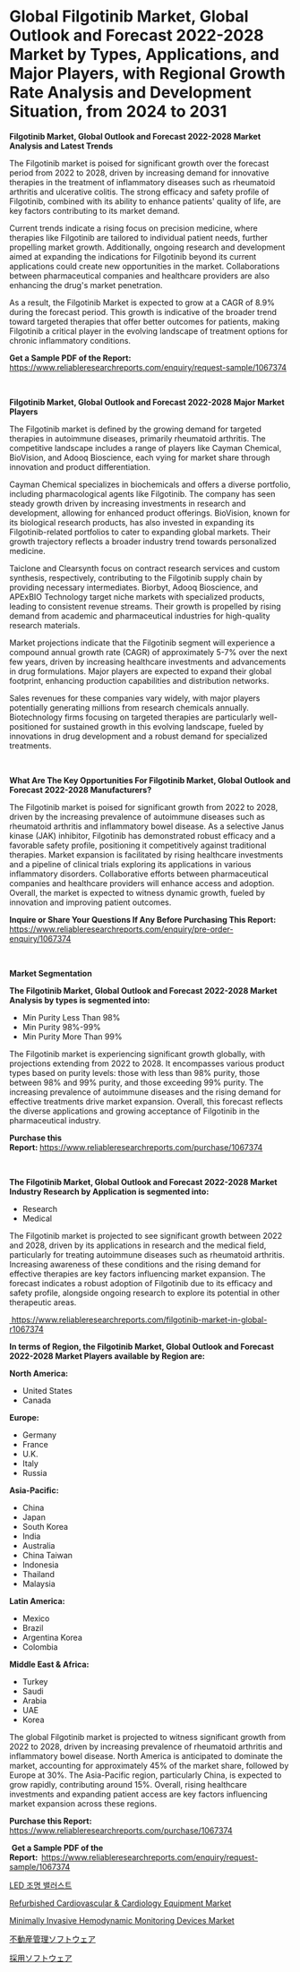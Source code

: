 <p><h1>Global Filgotinib Market, Global Outlook and Forecast 2022-2028 Market by Types, Applications, and Major Players, with Regional Growth Rate Analysis and Development Situation, from 2024 to 2031</h1></p><p><strong>Filgotinib Market, Global Outlook and Forecast 2022-2028 Market Analysis and Latest Trends</strong></p>
<p><p>The Filgotinib market is poised for significant growth over the forecast period from 2022 to 2028, driven by increasing demand for innovative therapies in the treatment of inflammatory diseases such as rheumatoid arthritis and ulcerative colitis. The strong efficacy and safety profile of Filgotinib, combined with its ability to enhance patients' quality of life, are key factors contributing to its market demand.</p><p>Current trends indicate a rising focus on precision medicine, where therapies like Filgotinib are tailored to individual patient needs, further propelling market growth. Additionally, ongoing research and development aimed at expanding the indications for Filgotinib beyond its current applications could create new opportunities in the market. Collaborations between pharmaceutical companies and healthcare providers are also enhancing the drug's market penetration.</p><p>As a result, the Filgotinib Market is expected to grow at a CAGR of 8.9% during the forecast period. This growth is indicative of the broader trend toward targeted therapies that offer better outcomes for patients, making Filgotinib a critical player in the evolving landscape of treatment options for chronic inflammatory conditions.</p></p>
<p><strong>Get a Sample PDF of the Report:&nbsp;</strong> <a href="https://www.reliableresearchreports.com/enquiry/request-sample/1067374">https://www.reliableresearchreports.com/enquiry/request-sample/1067374</a></p>
<p>&nbsp;</p>
<p><strong>Filgotinib Market, Global Outlook and Forecast 2022-2028 Major Market Players</strong></p>
<p><p>The Filgotinib market is defined by the growing demand for targeted therapies in autoimmune diseases, primarily rheumatoid arthritis. The competitive landscape includes a range of players like Cayman Chemical, BioVision, and Adooq Bioscience, each vying for market share through innovation and product differentiation.</p><p>Cayman Chemical specializes in biochemicals and offers a diverse portfolio, including pharmacological agents like Filgotinib. The company has seen steady growth driven by increasing investments in research and development, allowing for enhanced product offerings. BioVision, known for its biological research products, has also invested in expanding its Filgotinib-related portfolios to cater to expanding global markets. Their growth trajectory reflects a broader industry trend towards personalized medicine.</p><p>Taiclone and Clearsynth focus on contract research services and custom synthesis, respectively, contributing to the Filgotinib supply chain by providing necessary intermediates. Biorbyt, Adooq Bioscience, and APExBIO Technology target niche markets with specialized products, leading to consistent revenue streams. Their growth is propelled by rising demand from academic and pharmaceutical industries for high-quality research materials.</p><p>Market projections indicate that the Filgotinib segment will experience a compound annual growth rate (CAGR) of approximately 5-7% over the next few years, driven by increasing healthcare investments and advancements in drug formulations. Major players are expected to expand their global footprint, enhancing production capabilities and distribution networks.</p><p>Sales revenues for these companies vary widely, with major players potentially generating millions from research chemicals annually. Biotechnology firms focusing on targeted therapies are particularly well-positioned for sustained growth in this evolving landscape, fueled by innovations in drug development and a robust demand for specialized treatments.</p></p>
<p>&nbsp;</p>
<p><strong>What Are The Key Opportunities For Filgotinib Market, Global Outlook and Forecast 2022-2028 Manufacturers?</strong></p>
<p><p>The Filgotinib market is poised for significant growth from 2022 to 2028, driven by the increasing prevalence of autoimmune diseases such as rheumatoid arthritis and inflammatory bowel disease. As a selective Janus kinase (JAK) inhibitor, Filgotinib has demonstrated robust efficacy and a favorable safety profile, positioning it competitively against traditional therapies. Market expansion is facilitated by rising healthcare investments and a pipeline of clinical trials exploring its applications in various inflammatory disorders. Collaborative efforts between pharmaceutical companies and healthcare providers will enhance access and adoption. Overall, the market is expected to witness dynamic growth, fueled by innovation and improving patient outcomes.</p></p>
<p><strong>Inquire or Share Your Questions If Any Before Purchasing This Report:</strong> <a href="https://www.reliableresearchreports.com/enquiry/pre-order-enquiry/1067374">https://www.reliableresearchreports.com/enquiry/pre-order-enquiry/1067374</a></p>
<p>&nbsp;</p>
<p><strong>Market Segmentation</strong></p>
<p><strong>The Filgotinib Market, Global Outlook and Forecast 2022-2028 Market Analysis by types is segmented into:</strong></p>
<p><ul><li>Min Purity Less Than 98%</li><li>Min Purity 98%-99%</li><li>Min Purity More Than 99%</li></ul></p>
<p><p>The Filgotinib market is experiencing significant growth globally, with projections extending from 2022 to 2028. It encompasses various product types based on purity levels: those with less than 98% purity, those between 98% and 99% purity, and those exceeding 99% purity. The increasing prevalence of autoimmune diseases and the rising demand for effective treatments drive market expansion. Overall, this forecast reflects the diverse applications and growing acceptance of Filgotinib in the pharmaceutical industry.</p></p>
<p><strong>Purchase this Report:&nbsp;</strong><a href="https://www.reliableresearchreports.com/purchase/1067374">https://www.reliableresearchreports.com/purchase/1067374</a></p>
<p>&nbsp;</p>
<p><strong>The Filgotinib Market, Global Outlook and Forecast 2022-2028 Market Industry Research by Application is segmented into:</strong></p>
<p><ul><li>Research</li><li>Medical</li></ul></p>
<p><p>The Filgotinib market is projected to see significant growth between 2022 and 2028, driven by its applications in research and the medical field, particularly for treating autoimmune diseases such as rheumatoid arthritis. Increasing awareness of these conditions and the rising demand for effective therapies are key factors influencing market expansion. The forecast indicates a robust adoption of Filgotinib due to its efficacy and safety profile, alongside ongoing research to explore its potential in other therapeutic areas.</p></p>
<p><a href="https://www.reliableresearchreports.com/filgotinib-market-in-global-r1067374">&nbsp;https://www.reliableresearchreports.com/filgotinib-market-in-global-r1067374</a></p>
<p><strong>In terms of Region, the Filgotinib Market, Global Outlook and Forecast 2022-2028 Market Players available by Region are:</strong></p>
<p>
    <p> <strong> North America: </strong>
        <ul>
            <li>United States</li>
            <li>Canada</li>
        </ul>
        </p> 
    <p> <strong> Europe: </strong>
        <ul>
            <li>Germany</li>
            <li>France</li>
            <li>U.K.</li>
            <li>Italy</li>
            <li>Russia</li>
        </ul>
        </p> 
    <p> <strong> Asia-Pacific: </strong>
        <ul>
            <li>China</li>
            <li>Japan</li>
            <li>South Korea</li>
            <li>India</li>
            <li>Australia</li>
            <li>China Taiwan</li>
            <li>Indonesia</li>
            <li>Thailand</li>
            <li>Malaysia</li>
        </ul>
        </p> 
    <p> <strong> Latin America: </strong>
        <ul>
            <li>Mexico</li>
            <li>Brazil</li>
            <li>Argentina Korea</li>
            <li>Colombia</li>
        </ul>
        </p> 
    <p> <strong> Middle East & Africa: </strong>
        <ul>
            <li>Turkey</li>
            <li>Saudi</li>
            <li>Arabia</li>
            <li>UAE</li>
            <li>Korea</li>
        </ul>
    </p>
    </p>
<p><p>The global Filgotinib market is projected to witness significant growth from 2022 to 2028, driven by increasing prevalence of rheumatoid arthritis and inflammatory bowel disease. North America is anticipated to dominate the market, accounting for approximately 45% of the market share, followed by Europe at 30%. The Asia-Pacific region, particularly China, is expected to grow rapidly, contributing around 15%. Overall, rising healthcare investments and expanding patient access are key factors influencing market expansion across these regions.</p></p>
<p><strong>Purchase this Report: </strong><a href="https://www.reliableresearchreports.com/purchase/1067374">https://www.reliableresearchreports.com/purchase/1067374</a></p>
<p>&nbsp;<strong>Get a Sample PDF of the Report:&nbsp;&nbsp;</strong><a href="https://www.reliableresearchreports.com/enquiry/request-sample/1067374">https://www.reliableresearchreports.com/enquiry/request-sample/1067374</a></p>
<p><strong></strong></p>
<p><p><a href="https://medium.com/@greggibson7876/%EA%B8%80%EB%A1%9C%EB%B2%8C-led-%EC%A1%B0%EB%AA%85-%EC%95%88%EC%A0%95%EA%B8%B0-%EC%8B%9C%EC%9E%A5-%EA%B8%B0%ED%9A%8C-%EB%B0%8F-2024%EB%85%84%EB%B6%80%ED%84%B0-2031%EB%85%84%EA%B9%8C%EC%A7%80%EC%9D%98-%EC%A0%84%EB%A7%9D-1efb3c817f50">LED 조명 밸러스트</a></p><p><a href="https://issuu.com/reportprime-2/docs/refurbished-cardiovascular-cardiolo_0f4810543e37fa">Refurbished Cardiovascular & Cardiology Equipment Market</a></p><p><a href="https://issuu.com/reportprime-2/docs/minimally-invasive-hemodynamic-moni_1479498392006a">Minimally Invasive Hemodynamic Monitoring Devices Market</a></p><p><a href="https://medium.com/@drfg4t/%E4%B8%8D%E5%8B%95%E7%94%A3%E3%83%97%E3%83%AD%E3%83%91%E3%83%86%E3%82%A3%E7%AE%A1%E7%90%86%E3%82%BD%E3%83%95%E3%83%88%E3%82%A6%E3%82%A7%E3%82%A2%E5%B8%82%E5%A0%B4%E3%81%AE%E6%8C%87%E6%A8%99-%E5%B8%82%E5%A0%B4%E8%A6%8F%E6%A8%A1-%E5%9C%B0%E5%9F%9F%E5%88%A5%E5%88%86%E5%B8%83-%E5%B8%82%E5%A0%B4%E3%83%97%E3%83%AC%E3%83%BC%E3%83%A4%E3%83%BC%E5%88%86%E6%9E%90-%E3%81%8A%E3%82%88%E3%81%B3%E4%BA%88%E6%B8%AC-2024%E5%B9%B4-2031%E5%B9%B4-436a821981fe">不動産管理ソフトウェア</a></p><p><a href="https://medium.com/@drfg4t/%E6%8E%A1%E7%94%A8%E3%82%BD%E3%83%95%E3%83%88%E3%82%A6%E3%82%A7%E3%82%A2%E5%B8%82%E5%A0%B4%E4%BA%88%E6%B8%AC-2024%E5%B9%B4%E3%81%8B%E3%82%892031%E5%B9%B4%E3%81%BE%E3%81%A7%E3%81%AE%E3%82%B0%E3%83%AD%E3%83%BC%E3%83%90%E3%83%AB%E5%B8%82%E5%A0%B4%E5%8B%95%E5%90%91%E3%81%A8%E5%88%86%E6%9E%90-153%E3%83%9A%E3%83%BC%E3%82%B8-42cfc2d3b36e">採用ソフトウェア</a></p></p>